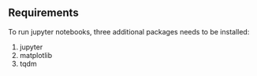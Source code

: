 ## Requirements

To run jupyter notebooks, three additional packages needs to be installed:
1. jupyter
2. matplotlib
3. tqdm
